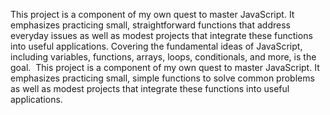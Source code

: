 This project is a component of my own quest to master JavaScript. 
It emphasizes practicing small, straightforward functions that address everyday issues as well as modest projects that integrate these functions into useful applications. 
Covering the fundamental ideas of JavaScript, including variables, functions, arrays, loops, conditionals, and more, is the goal. 
This project is a component of my own quest to master JavaScript. 
It emphasizes practicing small, simple functions to solve common problems as well as modest projects that integrate these functions into useful applications. 
